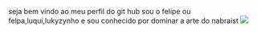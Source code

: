 seja bem vindo ao meu perfil do git hub
sou o felipe ou felpa,luqui,lukyzynho e sou conhecido por dominar a arte do nabraist
![](https://tenor.com/b1FgX.gif)
